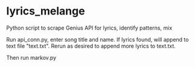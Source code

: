 # lyrics_melange
Python script to scrape Genius API for lyrics, identify patterns, mix

Run api_conn.py, enter song title and name.  If lyrics found, will append to text file "text.txt".  Rerun as desired to append more lyrics to text.txt.

Then run markov.py
